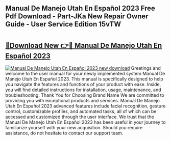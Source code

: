## Manual De Manejo Utah En Español 2023 Free Pdf Download - Part-JKa New Repair Owner Guide - User Service Edition 15vTW

# <h2><a href="http://bc34500.oget.top/?id=Manual+De+Manejo+Utah+En+Espa%c3%b1ol+2023">🔗Download New 👉🔴 Manual De Manejo Utah En Español 2023</a></h2>

[![Manual De Manejo Utah En Español 2023 new download](https://i.imgur.com/5g1atiW.png)](http://bc34500.oget.top/?id=Manual+De+Manejo+Utah+En+Espa%c3%b1ol+2023)
Greetings and welcome to the user manual for your newly implemented system Manual De Manejo Utah En Español 2023. This manual is specifically designed to help you navigate the features and functions of your product with ease. Inside, you will find detailed instructions for installation, usage, maintenance, and troubleshooting. Thank You for Choosing Brand Name We are committed to providing you with exceptional products and services. Manual De Manejo Utah En Español 2023 advanced features include facial recognition, gesture control, customizable profiles, and automated tasks, all of which can be accessed and customized through the user interface. We trust that the Manual De Manejo Utah En Español 2023 has been useful in your journey to familiarize yourself with your new acquisition. Should you require assistance, do not hesitate to contact our support team.
